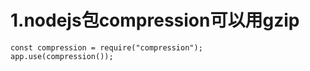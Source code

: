 # **1.nodejs包compression**可以用gzip

```nodejs
const compression = require("compression");
app.use(compression()); 
```

